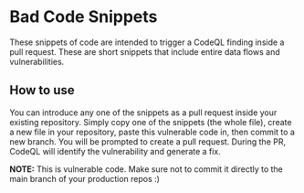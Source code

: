 # Bad Code Snippets

These snippets of code are intended to trigger a CodeQL finding inside a pull request. These are short snippets that include entire data flows and vulnerabilities.

## How to use
You can introduce any one of the snippets as a pull request inside your existing repository. Simply copy one of the snippets (the whole file), create a new file in your repository, paste this vulnerable code in, then commit to a new branch. You will be prompted to create a pull request. During the PR, CodeQL will identify the vulnerability and generate a fix.

**NOTE:** This is vulnerable code. Make sure not to commit it directly to the main branch of your production repos :)

